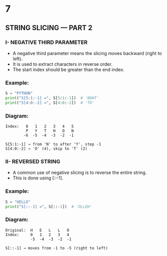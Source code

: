 # 7

## STRING SLICING — PART 2

### I- NEGATIVE THIRD PARAMETER

- A negative third parameter means the slicing moves backward (right to left).
- It is used to extract characters in reverse order.
- The start index should be greater than the end index.

### Example:

```python
S = "PYTHON"
print("S[5:1:-1] =", S[5:1:-1])  # 'NOHT'
print("S[4:0:-2] =", S[4:0:-2])  # 'TO'

```

### Diagram:

```
Index:   0   1   2   3   4   5
         P   Y   T   H   O   N
        -6  -5  -4  -3  -2  -1

S[5:1:-1] → from 'N' to after 'Y', step -1
S[4:0:-2] → 'O' (4), skip to 'T' (2)

```

### II- REVERSED STRING

- A common use of negative slicing is to reverse the entire string.
- This is done using \[::-1].

### Example:

```python
S = "HELLO"
print("S[::-1] =", S[::-1])  # 'OLLEH'

```

### Diagram:

```
Original:  H   E   L   L   O
Index:     0   1   2   3   4
           -5  -4  -3  -2  -1

S[::-1] → moves from -1 to -5 (right to left)

```